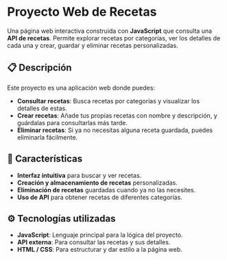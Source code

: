 # Proyecto Web de Recetas

Una página web interactiva construida con **JavaScript** que consulta una **API de recetas**. Permite explorar recetas por categorías, ver los detalles de cada una y crear, guardar y eliminar recetas personalizadas.

## 📋 Descripción

Este proyecto es una aplicación web donde puedes:

- **Consultar recetas**: Busca recetas por categorías y visualizar los detalles de estas.
- **Crear recetas**: Añade tus propias recetas con nombre y descripción, y guárdalas para consultarlas más tarde.
- **Eliminar recetas**: Si ya no necesitas alguna receta guardada, puedes eliminarla fácilmente.

## 🌟 Características

- **Interfaz intuitiva** para buscar y ver recetas.
- **Creación y almacenamiento de recetas** personalizadas.
- **Eliminación de recetas** guardadas cuando ya no las necesites.
- **Uso de API** para obtener recetas de diferentes categorías.

## ⚙️ Tecnologías utilizadas

- **JavaScript**: Lenguaje principal para la lógica del proyecto.
- **API externa**: Para consultar las recetas y sus detalles.
- **HTML / CSS**: Para estructurar y dar estilo a la página web.
